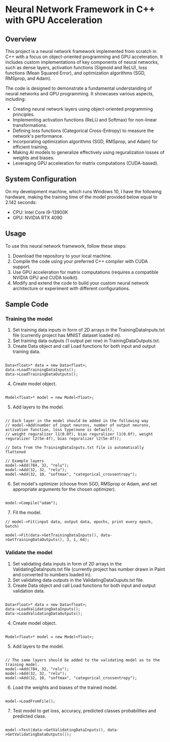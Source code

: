 # Neural Network Framework in C++ with GPU Acceleration

## Overview

This project is a neural network framework implemented from scratch in C++ with a focus on object-oriented programming and GPU acceleration. It includes custom implementations of key components of neural networks, such as dense layers, activation functions (Sigmoid and ReLU), loss functions (Mean Squared Error), and optimization algorithms (SGD, RMSprop, and Adam).

The code is designed to demonstrate a fundamental understanding of neural networks and GPU programming. It showcases various aspects, including:

- Creating neural network layers using object-oriented programming principles.
- Implementing activation functions (ReLU and Softmax) for non-linear transformations.
- Defining loss functions (Categorical Cross-Entropy) to measure the network's performance.
- Incorporating optimization algorithms (SGD, RMSprop, and Adam) for efficient training.
- Making AI models to generalize effectively using reguralization losses of weights and biases.
- Leveraging GPU acceleration for matrix computations (CUDA-based).

## System Configuration

On my development machine, which runs Windows 10, I have the following hardware, making the training time of the model provided below equal to 2.142 seconds:

- CPU: Intel Core i9-13900K
- GPU: NVIDIA RTX 4090

## Usage

To use this neural network framework, follow these steps:

1. Download the repository to your local machine.
2. Compile the code using your preferred C++ compiler with CUDA support.
3. Use GPU acceleration for matrix computations (requires a compatible NVIDIA GPU and CUDA toolkit).
4. Modify and extend the code to build your custom neural network architecture or experiment with different configurations.

## Sample Code

### Training the model

1. Set training data inputs in form of 2D arrays in the TrainingDataInputs.txt file (currently project has MNIST dataset loaded in).
2. Set training data outputs (1 output per row) in TrainingDataOutputs.txt.
3. Create Data object and call Load functions for both input and output training data.

```cuda

Data<float>* data = new Data<float>;
data->LoadTrainingDataInputs();
data->LoadTrainingDataOutputs();

```

4. Create model object.

```cuda

Model<float>* model = new Model<float>;

```

5. Add layers to the model.

```cuda

// Each layer in the model should be added in the following way
// model->Add(number of input neurons, number of output neurons, activation function, loss type(none is default),
// weight reguralizer l1(0.0f), bias reguralizer l1(0.0f), weight reguralizer l2(5e-4f), bias reguralizer l2(5e-4f));

// Data from the TrainingDataInputs.txt file is automatically flattened

// Example layers
model->Add(784, 32, "relu");
model->Add(32, 32, "relu");
model->Add(32, 10, "softmax", "categorical_crossentropy");

```

6. Set model's optimizer (choose from SGD, RMSprop or Adam, and set appropriate arguments for the chosen optimizer).

```cuda

model->Compile("adam");

```

7. Fit the model.

```cuda
// model->Fit(input data, output data, epochs, print every epoch, batch)

model->Fit(data->GetTrainingDataInputs(), data->GetTrainingDataOutputs(), 3, 1, 64);

```

### Validate the model

1. Set validating data inputs in form of 2D arrays in the ValidatingDataInputs.txt file (currently project has number drawn in Paint and converted to numbers loaded in).
2. Set validating data outputs in the ValidatingDataOuputs.txt file.
3. Create Data object and call Load functions for both input and output validation data.

```cuda

Data<float>* data = new Data<float>;
data->LoadValidatingDataInputs();
data->LoadValidatingDataOutputs();

```

4. Create model object.

```cuda

Model<float>* model = new Model<float>;

```

5. Add layers to the model.

```cuda

// The same layers should be added to the validating model as to the training model.
model->Add(784, 32, "relu");
model->Add(32, 32, "relu");
model->Add(32, 10, "softmax", "categorical_crossentropy");

```

6. Load the weights and biases of the trained model.

```cuda

model->LoadFromFile();

```

7. Test model to get loss, accuracy, predicted classes probabilities and predicted class.

```cuda

model->Test(data->GetValidatingDataInputs(), data->GetValidatingDataOutputs());

```
